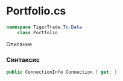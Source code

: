 
# Portfolio.cs
```csharp
namespace TigerTrade.Tc.Data  
    class Portfolio
```

Описание

### Синтаксис
```csharp
public ConnectionInfo Connection { get; }
```
